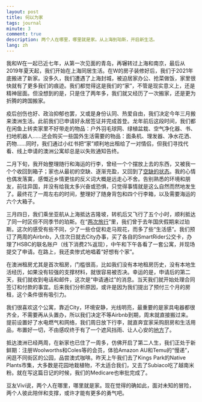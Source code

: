 ```yaml
---
layout: post
title: 何以为家
tags: journal
minute: 3
comment: true
description: 两个人在哪里，哪里就是家。从上海到珀斯，开启新生活。
lang: zh
---
```


我和W在一起已近七年，从第一次见面的青岛，再辗转过上海和南京，最后从2019年夏天起，我们开始在上海同居生活。在W的房子装修好后，我们于2021年底搬进了新家。没多久，我们遭遇了上海封城，被迫居家办公、抢菜做饭，家里很快就有了更多我们的痕迹。我们都觉得这是我们的“家”，不管是现实意义上，还是精神层面。但没想到的是，只是住了两年多，我们就又经历了一次搬家，还是更为折腾的跨国搬家。

疫后创伤也好、政治抑郁也罢，又或是身份认同、热爱自由，我们决定今年三月搬来澳洲生活。此前我们已申请好永居签证并完成首登。龙年前后这段时间，我们都在闲鱼上转卖家里不好带走的物品：户外羽毛球网、绿植盆栽、空气净化器、书、扫地机器人......还会购买一些国外生活需要的物品：面条机、理发器、净水花洒、药物......同时，我们通过小红书把“家”顺利地出租给了一对情侣，但我们寻找代看、线上申请的澳洲公寓却总是以失败通知告终。

二月下旬，我开始整理随行和海运的行李，曾经一个个摆放上去的东西，又被我一个个收回到箱子；家也从最初的空缺、逐渐充盈，又回到了[空缺的状态](https://www.instagram.com/kaloscope/p/C4A4D4KhnMX/)。我的心情也偶发落寞，感慨近乡情更怯的反义词大概是远走心不舍。告别熟悉的环境和朋友，前往异国，并没有给我太多兴奋或恐惧，只觉得事情就是这么自然而然地发生了。最终花了一周左右的时间，整理好了随身背包和四个行李箱，以及需要海运的六个大箱子。

三月四日，我们乘坐亚航从上海抵达吉隆坡，转机后又飞行了五个小时，顺利抵达了同一时区但不同季节的珀斯。在“[两次旅行](https://memozine.me/2023/12/13/two-overseas-trips)”里，我们曾于去年国庆假期来过珀斯。这次的感受有些不同，少了一些仓促和走马观花，而多了些“生活感”。我们预订了两周的Airbnb，入住次日就去City办事，买了各自的SmartRider公交卡，办理了HSBC的联名账户（线下消费2%返现），中午和下午各看了一套公寓，并现场提交了申请。在路上，我还卖惨式地唱着“好想有个家”。

在澳洲租房尤其是首次租房，门槛很高，比如我们没有本地租房历史，没有本地生活经历，如果没有较强的支撑材料，就很容易被否决。幸运的是，申请后的第二天，我们就收到电话和邮件，这次是“申请通过”的消息。当天我们就开始处理合同签订和付款的事宜。后来我们分析原因，或许是因为我们提出了预付三个月的房租，这个条件很有吸引力。

我们很喜欢这个公寓，靠近City，环境安静，光线明亮，最重要的是家具电器都很齐全，不需要再从头置办，所以我们决定不等Airbnb到期，周末就直接搬过来。提前设置好了水电燃气和网络，我们周日放下行李，就直奔宜家采购厨房和生活用品，布置好一切，不由感叹终于有了一个遮风挡雨、让人心安的[地方](https://www.instagram.com/kaloscope/p/C4W3roIhNeU/)了。

抵达澳洲已经两周，在新家也已住了一周多，仿佛开启了第二人生，我们正处于新鲜期：注册Woolworths和Coles等的会员，体验Amazon AU和Temu的“慢递”，闲逛不同街区的公园，品尝澳式咖啡。昨天上午我们去了Kings Park的Native Plants市集，大多数是花园地栽植物，不太适合我们，又去了Subiaco吃了越南米粉。就在写这篇日记的时候，我们的Medicare也审批完成了。

豆友Vivi说，两个人在哪里，哪里就是家。现在觉得的确如此，面对未知的冒险，两个人彼此陪伴和支撑，或许才能有更多的勇气吧。

